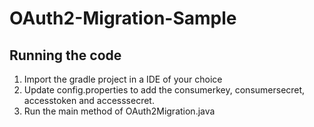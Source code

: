# OAuth2-Migration-Sample

## Running the code
1. Import the gradle project in a IDE of your choice
2. Update config.properties to add the consumerkey, consumersecret, accesstoken and accesssecret.
3. Run the main method of OAuth2Migration.java
